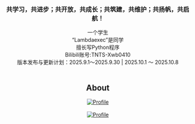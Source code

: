 <div align="center" class="font-family: MiSans">
  <div>
    <h3>共学习，共进步；共开放，共成长；共筑建，共维护；共扬帆，共启航！</h3>
    <h>一个学生<br></h>
    <h>“Lambdaexec”是同学<br></h>
    <h>擅长写Python程序<br></h>
    <h>Bilibili账号:TNTS-Xwb0410<br></h>
    <h>版本发布与更新计划：2025.9.1～2025.9.30 | 2025.10.1 ～ 2025.10.8</h>
  </div>
  <br />
  <div>
    <h2>About</h2>
    <a href="https://github.com/wilber-20130410">
      <img
        src="https://streak-stats.demolab.com?user=wilber-20130410&theme=tokyonight&hide_border=true&border_radius=5&locale=zh_Hans&card_width=700"
        alt="Profile"
      />
    </a>
    <br />
    <br />
    <a href="https://github.com/wilber-20130410">
      <img
        src="https://github-readme-stats.vercel.app/api?username=wilber-20130410&show_icons=true&title_color=fff&icon_color=79ff97&text_color=9f9f9f&bg_color=151515&hide=["contribs"]"
        alt="Profile"
      />
    </a>
  </div>
</div>
